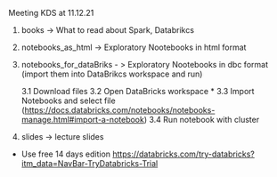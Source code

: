 
Meeting KDS at 11.12.21 

1. books -> What to read about Spark, Databrikcs

2. notebooks_as_html -> Exploratory Nootebooks in html format

3. notebooks_for_dataBriks - > Exploratory Nootebooks in dbc format (import them into DataBrikcs workspace and run)

    3.1 Download files
    3.2 Open DataBricks workspace *
    3.3 Import Notebooks and select file (https://docs.databricks.com/notebooks/notebooks-manage.html#import-a-notebook)
    3.4 Run notebook with cluster 

4. slides -> lecture slides

* Use free 14 days edition https://databricks.com/try-databricks?itm_data=NavBar-TryDatabricks-Trial

